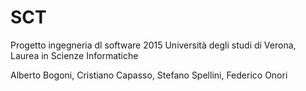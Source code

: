 # SCT
Progetto ingegneria dl software 2015
Università degli studi di Verona, Laurea in Scienze Informatiche

Alberto Bogoni, Cristiano Capasso, Stefano Spellini, Federico Onori
